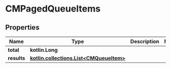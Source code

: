 
# CMPagedQueueItems

## Properties
Name | Type | Description | Notes
------------ | ------------- | ------------- | -------------
**total** | **kotlin.Long** |  | 
**results** | [**kotlin.collections.List&lt;CMQueueItem&gt;**](CMQueueItem.md) |  | 



